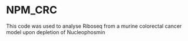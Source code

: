 # NPM_CRC
This code was used to analyse Riboseq from a murine colorectal cancer model upon depletion of Nucleophosmin

